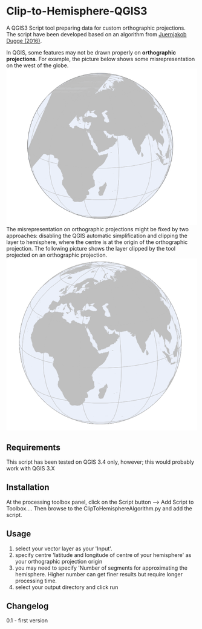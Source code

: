 # Clip-to-Hemisphere-QGIS3
A QGIS3 Script tool preparing data for custom orthographic projections. </br>
The script have been developed based on an algorithm from <a href = 'https://github.com/jdugge/ClipToHemisphere'>Juernjakob Dugge (2016)</a>.

In QGIS, some features may not be drawn properly on <strong>orthographic projections</strong>. For example, the picture below shows some misrepresentation on the west of the globe. </br>
![misrepresentation](misrepresentation.PNG)</br>
The misrepresentation on orthographic projections might be fixed by two approaches: disabling the QGIS automatic simplification and clipping the layer to hemisphere, where the centre is at the origin of the orthographic projection. The following picture shows the layer clipped by the tool projected on an orthographic projection. </br>
![cliped layer](theToolResult.PNG)

## Requirements
This script has been tested on QGIS 3.4 only, however; this would probably work with QGIS 3.X

## Installation
At the processing toolbox panel, click on the Script button --> Add Script to Toolbox.... Then browse to the ClipToHemisphereAlgorithm.py and add the script.

## Usage
1. select your vector layer as your 'Input'.
2. specify centre 'latitude and longitude of centre of your hemisphere' as your orthographic projection origin
3. you may need to specify 'Number of segments for approximating the hemisphere. Higher number can get finer results but require longer processing time.
4. select your output directory and click run

## Changelog
0.1 - first version
